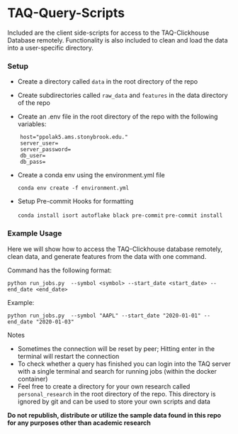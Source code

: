 # TAQ-Query-Scripts
Included are the client side-scripts for access to the TAQ-Clickhouse Database remotely. Functionality is also included to clean and load the data into a user-specific directory.

### Setup

- Create a directory called `data` in the root directory of the repo

- Create subdirectories called `raw_data` and `features` in the data directory of the repo

- Create an .env file in the root directory of the repo with the following variables:

```
    host="ppolak5.ams.stonybrook.edu."
    server_user= 
    server_password= 
    db_user= 
    db_pass=
```

- Create a conda env using the environment.yml file

    `conda env create -f environment.yml`

- Setup Pre-commit Hooks for formatting

    `conda install isort autoflake black pre-commit`
    `pre-commit install`


### Example Usage

Here we will show how to access the TAQ-Clickhouse database remotely, clean data, and generate features from the data with one command.

Command has the following format:

`python run_jobs.py  --symbol <symbol> --start_date <start_date> --end_date <end_date>`

Example:

```python run_jobs.py  --symbol "AAPL" --start_date "2020-01-01" --end_date "2020-01-03"```

Notes
- Sometimes the connection will be reset by peer; Hitting enter in the terminal will restart the connection
- To check whether a query has finished you can login into the TAQ server with a single terminal and search for running jobs (within the docker container)
- Feel free to create a directory for your own research called `personal_research` in the root directory of the repo. This directory is ignored by git and can be used to store your own scripts and data
        
**Do not republish, distribute or utilize the sample data found in this repo for any purposes other than academic research**
